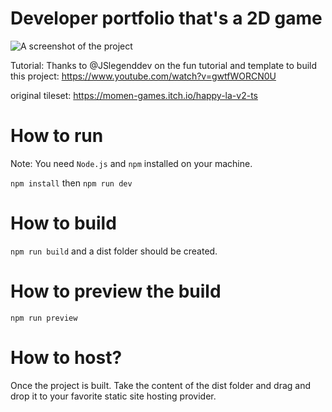 # Developer portfolio that's a 2D game



![A screenshot of the project](./developerportfoliothumbnail.png)


Tutorial: Thanks to @JSlegenddev on the fun tutorial and template to build this project: https://www.youtube.com/watch?v=gwtfWORCN0U

original tileset: https://momen-games.itch.io/happy-la-v2-ts

# How to run

Note: You need `Node.js` and `npm` installed on your machine.

`npm install` then `npm run dev`

# How to build

`npm run build` and a dist folder should be created.

# How to preview the build

`npm run preview`

# How to host?

Once the project is built. Take the content of the dist folder and drag and drop it
to your favorite static site hosting provider.
